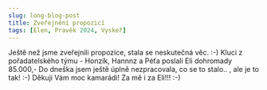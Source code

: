 ```yaml
---
slug: long-blog-post
title: Zveřejnění propozicí
tags: [Elen, Pravěk 2024, Vyskeř]
---
```


Ještě než jsme zveřejnili propozice, stala se neskutečná věc. :-) Kluci z pořadatelského týmu - Honzík, Hannnz a Péťa poslali Eli dohromady 85.000,- Do dneška jsem ještě úplně nezpracovala, co se to stalo.. , ale je to tak! :-) 
Děkuji Vám moc kamarádi! Za mě i za Eli!!! :-)
<!-- truncate -->
